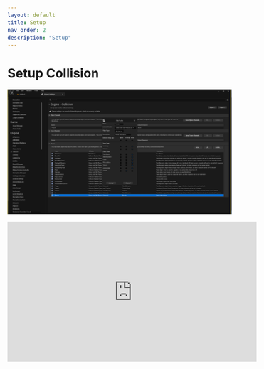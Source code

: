 ```yaml
---
layout: default
title: Setup
nav_order: 2
description: "Setup"
---
```


# Setup Collision

![](/assets/images/collision.png)

<iframe width="560" height="315" src="https://www.youtube.com/embed/UgMtKuf6eFQ" title="YouTube video player" frameborder="0" allow="accelerometer; autoplay; clipboard-write; encrypted-media; gyroscope; picture-in-picture" allowfullscreen></iframe>
